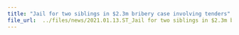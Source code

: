 ```yaml
---
title: "Jail for two siblings in $2.3m bribery case involving tenders"
file_url:  ../files/news/2021.01.13.ST_Jail for two siblings in $2.3m bribery case involving tenders.pdf
---
```

